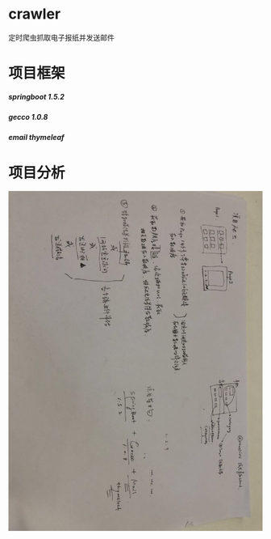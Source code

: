 # crawler
定时爬虫抓取电子报纸并发送邮件

# 项目框架
##### springboot 1.5.2
##### gecco 1.0.8
##### email thymeleaf

# 项目分析
![项目分析图](https://github.com/TrimGHU/crawler/blob/master/crawler.jpg)
